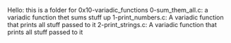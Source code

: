 Hello: this is a folder for 0x10-variadic_functions
0-sum_them_all.c: a variadic function thet sums stuff up
1-print_numbers.c: A variadic function that prints all stuff passed to it 
2-print_strings.c: A variadic function that prints all stuff passed to it 
